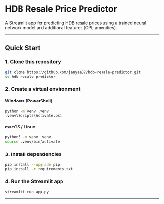 # HDB Resale Price Predictor

A Streamlit app for predicting HDB resale prices using a trained neural network model and additional features (CPI, amenities).

---

##  Quick Start

### 1. Clone this repository

```bash
git clone https://github.com/janyaa07/hdb-resale-predictor.git
cd hdb-resale-predictor
```

### 2. Create a virtual environment

####  Windows (PowerShell)

```bash
python -m venv .venv
.venv\Scripts\Activate.ps1
```

####  macOS / Linux

```bash
python3 -m venv .venv
source .venv/bin/activate
```

### 3. Install dependencies

```bash
pip install --upgrade pip
pip install -r requirements.txt
```

### 4. Run the Streamlit app

```bash
streamlit run app.py
```

---
